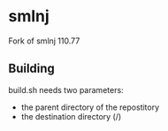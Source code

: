 smlnj
=====

Fork of smlnj 110.77

Building
--------

build.sh needs two parameters:
  * the parent directory of the repostitory
  * the destination directory (/)

